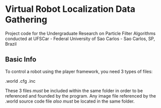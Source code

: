 # Virtual Robot Localization Data Gathering

Project code for the Undergraduate Research on Particle Filter Algorithms
conducted at UFSCar - Federal University of Sao Carlos - Sao Carlos, SP, Brazil

## Basic Info

To control a robot using the player framework, you need 3 types of files:

.world
.cfg
.inc

These 3 files _must_ be included within the same folder in order to be
referenced and founded by the program. Any image file referenced by the .world
source code file _also_ _must_ be located in the same folder.

